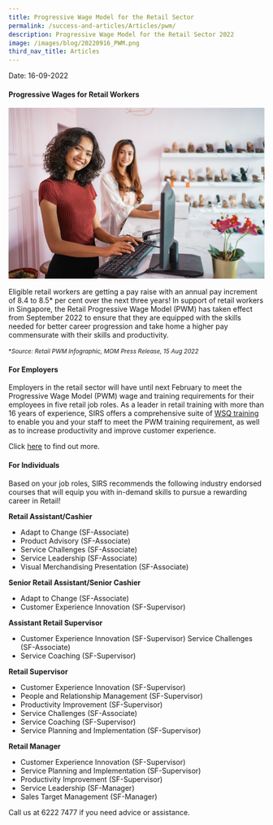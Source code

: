 ```yaml
---
title: Progressive Wage Model for the Retail Sector
permalink: /success-and-articles/Articles/pwm/
description: Progressive Wage Model for the Retail Sector 2022
image: /images/blog/20220916_PWM.png
third_nav_title: Articles
---
```

Date: 16-09-2022

<h4>Progressive Wages for Retail Workers</h4>

![Photo of two retail staff](/images/blog/20220916_PWM.png)


Eligible retail workers are getting a pay raise with an annual pay increment of 8.4 to 8.5* per cent over the next three years! In support of retail workers in Singapore, the Retail Progressive Wage Model (PWM) has taken effect from September 2022 to ensure that they are equipped with the skills needed for better career progression and take home a higher pay commensurate with their skills and productivity. 

<small>**Source: Retail PWM Infographic, MOM Press Release, 15 Aug 2022*</small>

<h4>For Employers</h4>

Employers in the retail sector will have until next February to meet the Progressive Wage Model (PWM) wage and training requirements for their employees in five retail job roles. As a leader in retail training with more than 16 years of experience, SIRS offers a comprehensive suite of [WSQ training](https://www.sirs.edu.sg/wsq-programmes) to enable you and your staff to meet the PWM training requirement, as well as to increase productivity and improve customer experience. 

Click [here](https://www.sirs.edu.sg/services/consultancy/pwm/) to find out more.

<h4>For Individuals</h4>

Based on your job roles, SIRS recommends the following industry endorsed courses that will equip you with in-demand skills to pursue a rewarding career in Retail! 

**Retail Assistant/Cashier**
* Adapt to Change (SF-Associate)
* Product Advisory (SF-Associate)
* Service Challenges (SF-Associate)
* Service Leadership (SF-Associate)
* Visual Merchandising Presentation (SF-Associate)

**Senior Retail Assistant/Senior Cashier**
* Adapt to Change (SF-Associate)
* Customer Experience Innovation (SF-Supervisor)

**Assistant Retail Supervisor**
* Customer Experience Innovation (SF-Supervisor) Service Challenges (SF-Associate)
* Service Coaching (SF-Supervisor)

**Retail Supervisor**
* Customer Experience Innovation (SF-Supervisor) 
* People and Relationship Management (SF-Supervisor) 
* Productivity Improvement (SF-Supervisor)
* Service Challenges (SF-Associate)
* Service Coaching (SF-Supervisor)
* Service Planning and Implementation (SF-Supervisor)

**Retail Manager**
* Customer Experience Innovation (SF-Supervisor)
* Service Planning and Implementation (SF-Supervisor)
* Productivity Improvement (SF-Supervisor) 
* Service Leadership (SF-Manager)
* Sales Target Management (SF-Manager)

Call us at 6222 7477 if you need advice or assistance.